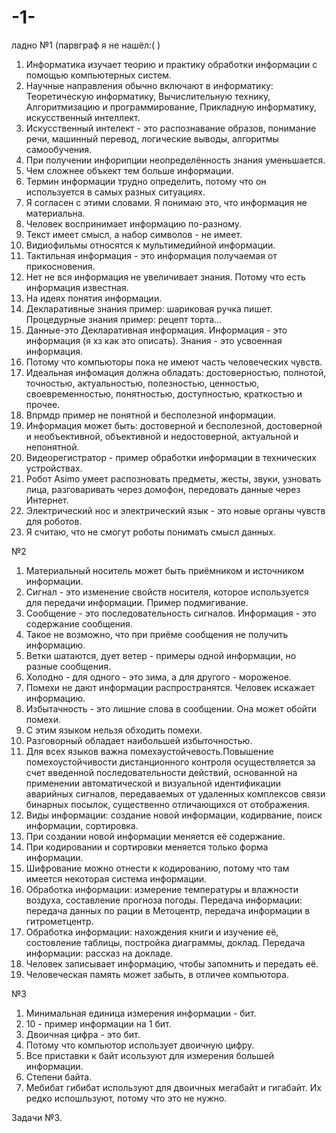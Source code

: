 # -1-
ладно
№1 (парвграф я не нашёл:( )
1. Информатика изучает теорию и практику обработки информации с помощью компьютерных систем.
2. Научные направления обычно включают в информатику: Теоретическую информатику, Вычислительную технику, Алгоритмизацию и программирование, Прикладную информатику, искусственный интеллект.
3. Искусственный интелект - это распознавание образов, понимание речи, машинный перевод, логические выводы, алгоритмы самообучения.
4. При получении инфорипции неопределённость знания уменьшается.
5. Чем сложнее объкект тем больше информации.
6. Термин информации трудно определить, потому что он используется в самых разных ситуациях.
7. Я согласен с этими словами. Я понимаю это, что информация не материальна.
8. Человек воспринимает информацию по-разному.
9. Текст имеет смысл, а набор символов - не имеет.
10. Видиофильмы относятся к мультимедийной информации.
11. Тактильная информация - это информация получаемая от прикосновения.
12. Нет не вся информация не увеличивает знания. Потому что есть информация известная.
13. На идеях понятия информации.
14. Декларативные знания пример: шариковая ручка пишет. Процедурные знания пример: рецепт торта...
15. Данные-это Декларативная информация. Информация - это информация (я хз как это описать). Знания - это усвоенная информация.
16. Потому что компьюторы пока не имеют часть человеческих чувств.
17. Идеальная инфомация должна обладать: достоверностью, полнотой, точностью, актуальностью, полезностью, ценностью, своевременностью, понятностью, доступностью, краткостью и прочее.
18. Впрмдр пример не понятной и бесполезной информации.
19. Информация может быть: достоверной и бесполезной, достоверной и необъективной, объективной и недостоверной, актуальной и непонятной.
20. Видеорегистратор - пример обработки информации в технических устройствах.
21. Робот Asimo умеет распозновать предметы, жесты, звуки, узновать лица, разговаривать через домофон, передовать данные через Интернет.
22. Электрический нос и электрический язык - это новые органы чувств для роботов.
23. Я считаю, что не смогут роботы понимать смысл данных.

№2
1. Материальный носитель может быть приёмником и источником информации.
2. Сигнал - это изменение свойств носителя, которое используется для передачи информации. Пример подмигивание.
3. Сообщение - это последовательность сигналов. Информация - это содержание сообщения.
4. Такое не возможно, что при приёме сообщения не получить информацию.
5. Ветки шатаются, дует ветер - примеры одной информации, но разные сообщения.
6. Холодно - для одного - это зима, а для другого - мороженое.
7. Помехи не дают информации распространятся. Человек искажает информацию.
8. Избытачность - это лишние слова в сообщении. Она может обойти помехи.
9. С этим языком нельзя обходить помехи.
10. Разговорный обладает наибольшей избыточностью.
11. Для всех языков важна помехаустойчевость.Повышение помехоустойчивости дистанционного контроля осуществляется за счет введенной последовательности действий, основанной на применении автоматической и визуальной идентификации аварийных сигналов, передаваемых от удаленных комплексов связи бинарных посылок, существенно отличающихся от отображения.
12. Виды информации: создание новой информации, кодирвание, поиск информации, сортировка.
13. При создании новой информации меняется её содержание.
14. При кодировании и сортировки меняется только форма информации.
15. Шифрование можно отнести к кодированию, потому что там имеется некоторая система информации.
16. Обработка информации: измерение температуры и влажности воздуха, составление прогноза погоды. Передача информации: передача данных по рации в Метоцентр, передача информации в гитрометцентр.
17. Обработка информации: нахождения книги и изучение её, состовление таблицы, постройка диаграммы, доклад. Передача информации: рассказ на докладе.
18. Человек записывает информацию, чтобы запомнить и передать её.
19. Человеческая память может забыть, в отличее компьютора.

№3
1. Минимальная единица измерения информации - бит.
2. 10 - пример информации на 1 бит.
3. Двоичная цифра - это бит.
4. Потому что компьютор использует двоичную цифру.
5. Все приставки к байт исользуют для измерения большей информации.
6. Степени байта.
7. Мебибат гибибат используют для двоичных мегабайт и гигабайт. Их редко испошльзуют, потому что это не нужно.

 Задачи №3.
 
